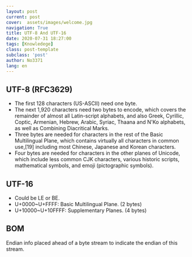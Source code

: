 ```yaml
---
layout: post
current: post
cover:  assets/images/welcome.jpg
navigation: True
title: UTF-8 And UTF-16
date: 2020-07-31 18:27:00
tags: [Knowledege]
class: post-template
subclass: 'post'
author: No3371
lang: en
---
```


## UTF-8 (RFC3629)
- The first 128 characters (US-ASCII) need one byte.
- The next 1,920 characters need two bytes to encode, which covers the remainder of almost all Latin-script alphabets, and also Greek, Cyrillic, Coptic, Armenian, Hebrew, Arabic, Syriac, Thaana and N'Ko alphabets, as well as Combining Diacritical Marks.
- Three bytes are needed for characters in the rest of the Basic Multilingual Plane, which contains virtually all characters in common use,[19] including most Chinese, Japanese and Korean characters.
- Four bytes are needed for characters in the other planes of Unicode, which include less common CJK characters, various historic scripts, mathematical symbols, and emoji (pictographic symbols). 

## UTF-16
- Could be LE or BE.
- U+0000~U+FFFF: Basic Multilingual Plane. (2 bytes)
- U+10000~U+10FFFF: Supplementary Planes. (4 bytes)

## BOM
Endian info placed ahead of a byte stream to indicate the endian of this stream.